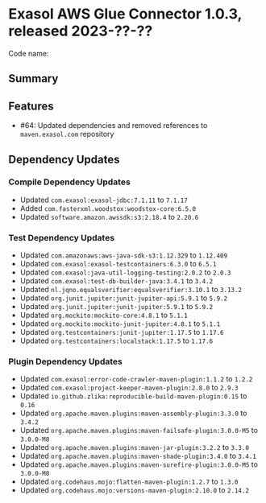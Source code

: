 # Exasol AWS Glue Connector 1.0.3, released 2023-??-??

Code name:

## Summary

## Features

* #64: Updated dependencies and removed references to `maven.exasol.com` repository

## Dependency Updates

### Compile Dependency Updates

* Updated `com.exasol:exasol-jdbc:7.1.11` to `7.1.17`
* Added `com.fasterxml.woodstox:woodstox-core:6.5.0`
* Updated `software.amazon.awssdk:s3:2.18.4` to `2.20.6`

### Test Dependency Updates

* Updated `com.amazonaws:aws-java-sdk-s3:1.12.329` to `1.12.409`
* Updated `com.exasol:exasol-testcontainers:6.3.0` to `6.5.1`
* Updated `com.exasol:java-util-logging-testing:2.0.2` to `2.0.3`
* Updated `com.exasol:test-db-builder-java:3.4.1` to `3.4.2`
* Updated `nl.jqno.equalsverifier:equalsverifier:3.10.1` to `3.13.2`
* Updated `org.junit.jupiter:junit-jupiter-api:5.9.1` to `5.9.2`
* Updated `org.junit.jupiter:junit-jupiter:5.9.1` to `5.9.2`
* Updated `org.mockito:mockito-core:4.8.1` to `5.1.1`
* Updated `org.mockito:mockito-junit-jupiter:4.8.1` to `5.1.1`
* Updated `org.testcontainers:junit-jupiter:1.17.5` to `1.17.6`
* Updated `org.testcontainers:localstack:1.17.5` to `1.17.6`

### Plugin Dependency Updates

* Updated `com.exasol:error-code-crawler-maven-plugin:1.1.2` to `1.2.2`
* Updated `com.exasol:project-keeper-maven-plugin:2.8.0` to `2.9.3`
* Updated `io.github.zlika:reproducible-build-maven-plugin:0.15` to `0.16`
* Updated `org.apache.maven.plugins:maven-assembly-plugin:3.3.0` to `3.4.2`
* Updated `org.apache.maven.plugins:maven-failsafe-plugin:3.0.0-M5` to `3.0.0-M8`
* Updated `org.apache.maven.plugins:maven-jar-plugin:3.2.2` to `3.3.0`
* Updated `org.apache.maven.plugins:maven-shade-plugin:3.4.0` to `3.4.1`
* Updated `org.apache.maven.plugins:maven-surefire-plugin:3.0.0-M5` to `3.0.0-M8`
* Updated `org.codehaus.mojo:flatten-maven-plugin:1.2.7` to `1.3.0`
* Updated `org.codehaus.mojo:versions-maven-plugin:2.10.0` to `2.14.2`
